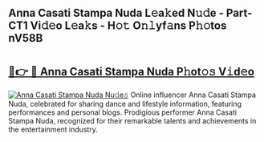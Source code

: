 ## Anna Casati Stampa Nuda L𝚎a𝚔ed N𝚞𝚍e - Part-CT1 Vi𝚍𝚎o L𝚎a𝚔s - H𝚘𝚝 O𝚗𝚕yf𝚊ns P𝚑𝚘tos nV58B

# <h2><a href="http://kf53do.oniu.top/?m=Anna+Casati+Stampa+Nuda">🔗👉 🔴 Anna Casati Stampa Nuda P𝚑ot𝚘𝚜 V𝚒d𝚎o</a></h2>

[![Anna Casati Stampa Nuda Nu𝚍e𝚜](https://i.imgur.com/0qMVB7G.gif)](http://kf53do.oniu.top/?m=Anna+Casati+Stampa+Nuda)
Online influencer Anna Casati Stampa Nuda, celebrated for sharing dance and lifestyle information, featuring performances and personal blogs. Prodigious performer Anna Casati Stampa Nuda, recognized for their remarkable talents and achievements in the entertainment industry.  
